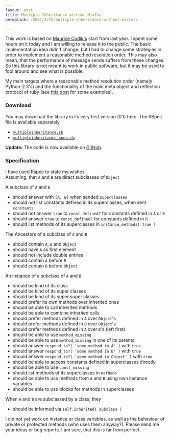 ```yaml
---
layout: post
title: Multiple Inheritance without MixIns
permalink: /2007/3/18/multiple-inheritance-without-mixins/

---
```


This work is based on <a
href="http://blog.mauricecodik.com/2006/01/ruby-multiple-inheritance.html">Maurice
Codik's</a> start from last year. I spent some hours on it today and I am
willing to release it to the public. The basic implementation idea didn't
change, but I had to change some strategies in order to implement a reasonable
method resolution order. This may also mean, that the performance of message
sends suffers from these changes. So this library is not meant to work in public
software, but it may be used to fool around and see what is possible.

My main targets where a reasonable method resolution order (namely
Python-2.3's) and the functionality of the main meta object and reflection
protocol of ruby (see <a href="/2007/3/18/list-of-callback-methods">this
post</a> for some examples).

### Download

You may download the library in its very first version (0.1) here. The RSpec
file is available separately.

<ul>
  <li><a href="/mi/multipleinheritance.rb"><code>multipleinheritance.rb</code></a></li>
  <li><a href="/mi/multipleinheritance_spec.rb"><code>multipleinheritance_spec.rb</code></a></li>
</ul>

<strong>Update:</strong> The code is now available on <a
href="http://github.com/schmidt/multiple_inheritance">GitHub</a>.

### Specification

I have used Rspec to state my wishes.<br />Assuming, that <code>A</code> and
<code>B</code> are direct subclasses of <code>Object</code>


A subclass of `A` and `B`

- should answer with `[A, B]` when sended `superclasses`
- should not list constants defined in its superclasses, when sent `constants`
- should not answer `true` to `const_defined?` for constants defined in `A` or `B`
- should answer `true` to `const_defined?` for constants defined in it
- should list methods of its superclasses in `instance_methods( true )`

The Ancestors of a subclass of `A` and `B`

- should contain `A`, `B` and `Object`
- should have `A` as first element
- should not include double entries
- should contain `A` before `B`
- should contain `B` before `Object`

An instance of a subclass of `A` and `B`

- should be kind of its class
- should be kind of its super classes
- should be kind of its super super classes
- should prefer its own methods over inherited ones
- should be able to call inherited methods
- should be able to combine inherited calls
- should prefer methods defined in `A` over `Object`'s
- should prefer methods defined in `B` over `Object`'s
- should prefer methods defined in `A` over `B`'s (left first)
- should be able to use `method_missing`
- should be able to use `method_missing` in one of its parents
- should answer `respond_to?( 'some method in A' )` with `true`
- should answer `respond_to?( 'some method in B' )` with `true`
- should answer `respond_to?( 'some method in Object' )` with `true`
- should be able to access constants defined in superclasses directly
- should be able to use `const_missing`
- should list methods of its superclasses in `methods`
- should be able to use methods from `A` and `B` using own instance variables
- should be able to use blocks for methods in superclasses

When `A` and `B` are subclassed by a class, they

- should be informed via `self.inherited( subclass )`

I did not yet work on instance or class variables, as well as the behaviour of
private or protected methods (who uses them anyway?). Please send me your ideas
or bug reports. I am sure, that this is far from perfect.

